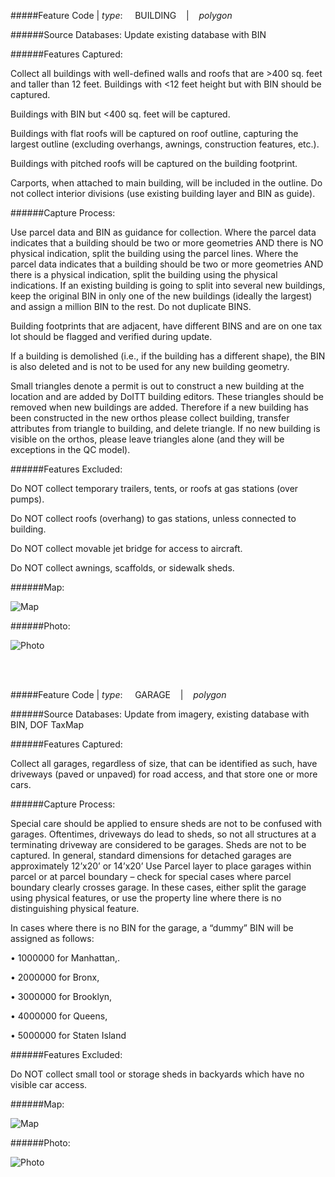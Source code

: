 #####Feature Code | *type*:&nbsp;&nbsp;&nbsp;&nbsp;&nbsp;BUILDING&nbsp;&nbsp;&nbsp; | &nbsp;&nbsp;&nbsp;*polygon*

######Source Databases: Update existing database with BIN

######Features Captured:

Collect all buildings with well-defined walls and roofs that are >400 sq. feet and taller than 12 feet. Buildings with <12 feet height but with BIN should be captured.

Buildings with BIN but <400 sq. feet will be captured.

Buildings with flat roofs will be captured on roof outline, capturing the largest outline (excluding overhangs, awnings, construction features, etc.).

Buildings with pitched roofs will be captured on the building footprint.

Carports, when attached to main building, will be included in the outline. Do not collect interior divisions (use existing building layer and BIN as guide).

######Capture Process:

Use parcel data and BIN as guidance for collection. Where the parcel data indicates that a building should be two or more geometries AND there is NO physical indication, split the building using the parcel lines. Where the parcel data indicates that a building should be two or more geometries AND there is a physical indication, split the building using the physical indications. If an existing building is going to split into several new buildings, keep the original BIN in only one of the new buildings (ideally the largest) and assign a million BIN to the rest. Do not duplicate BINS.

Building footprints that are adjacent, have different BINS and are on one tax lot should be flagged and verified during update.

If a building is demolished (i.e., if the building has a different shape), the BIN is also deleted and is not to be used for any new building geometry.

Small triangles denote a permit is out to construct a new building at the location and are added by DoITT building editors. These triangles should be removed when new buildings are added. Therefore if a new building has been constructed in the new orthos please collect building, transfer attributes from triangle to building, and delete triangle. If no new building is visible on the orthos, please leave triangles alone (and they will be exceptions in the QC model).

######Features Excluded:

Do NOT collect temporary trailers, tents, or roofs at gas stations (over pumps).

Do NOT collect roofs (overhang) to gas stations, unless connected to building.

Do NOT collect movable jet bridge for access to aircraft.

Do NOT collect awnings, scaffolds, or sidewalk sheds.

######Map:

![Map](http://otile1.mqcdn.com/tiles/1.0.0/map/17/38599/49257.png)

######Photo:

![Photo](https://pbs.twimg.com/profile_images/595637146054168577/OZ127kGE_400x400.jpg)

<br></br>

#####Feature Code | *type*:&nbsp;&nbsp;&nbsp;&nbsp;&nbsp;GARAGE&nbsp;&nbsp;&nbsp; | &nbsp;&nbsp;&nbsp;*polygon*

######Source Databases: Update from imagery, existing database with BIN, DOF TaxMap

######Features Captured:

Collect all garages, regardless of size, that can be identified as such, have driveways (paved or unpaved) for road  access, and that store one or more cars.

######Capture Process:

Special care should be applied to ensure sheds are not to be confused with garages. Oftentimes, driveways do lead to sheds, so not all structures at a terminating driveway are considered to be garages. Sheds are not to be captured.
In general, standard dimensions for detached garages are approximately 12’x20’ or 14’x20’
Use Parcel layer to place garages within parcel or at parcel boundary – check for special cases where parcel boundary clearly crosses garage. In these cases, either split the garage using physical features, or use the property line where there is no distinguishing physical feature.

In cases where there is no BIN for the garage, a “dummy” BIN will be assigned as follows:

• 1000000 for Manhattan,.

• 2000000 for Bronx,

• 3000000 for Brooklyn,

• 4000000 for Queens,

• 5000000 for Staten Island

######Features Excluded:

Do NOT collect small tool or storage sheds in backyards which have no visible car access.

######Map:

![Map](http://otile1.mqcdn.com/tiles/1.0.0/map/17/38599/49257.png)

######Photo:

![Photo](https://pbs.twimg.com/profile_images/595637146054168577/OZ127kGE_400x400.jpg)

